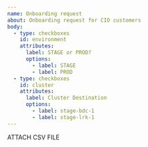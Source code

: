 ```yaml
---
name: Onboarding request
about: Onboarding request for CIO customers
body:
  - type: checkboxes
    id: environment
    attributes:
      label: STAGE or PROD?
      options:
        - label: STAGE
        - label: PROD
  - type: checkboxes
    id: cluster
    attributes:
      label: Cluster Destination
      options:
        - label: stage-bdc-1
        - label: stage-lrk-1
---
```


ATTACH CSV FILE